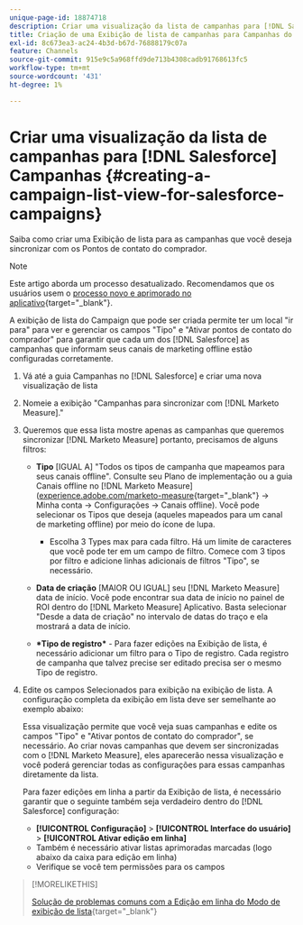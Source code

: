 ```yaml
---
unique-page-id: 18874718
description: Criar uma visualização da lista de campanhas para [!DNL Salesforce Campaigns] - [!DNL Marketo Measure]
title: Criação de uma Exibição de lista de campanhas para Campanhas do  [!DNL Salesforce]
exl-id: 8c673ea3-ac24-4b3d-b67d-76888179c07a
feature: Channels
source-git-commit: 915e9c5a968ffd9de713b4308cadb91768613fc5
workflow-type: tm+mt
source-wordcount: '431'
ht-degree: 1%

---
```


# Criar uma visualização da lista de campanhas para [!DNL Salesforce] Campanhas {#creating-a-campaign-list-view-for-salesforce-campaigns}

Saiba como criar uma Exibição de lista para as campanhas que você deseja sincronizar com os Pontos de contato do comprador.

>[!NOTE]
>
>Este artigo aborda um processo desatualizado. Recomendamos que os usuários usem o [processo novo e aprimorado no aplicativo](/help/channel-tracking-and-setup/offline-channels/custom-campaign-sync.md){target="_blank"}.

A exibição de lista do Campaign que pode ser criada permite ter um local &quot;ir para&quot; para ver e gerenciar os campos &quot;Tipo&quot; e &quot;Ativar pontos de contato do comprador&quot; para garantir que cada um dos [!DNL Salesforce] as campanhas que informam seus canais de marketing offline estão configuradas corretamente.

1. Vá até a guia Campanhas no [!DNL Salesforce] e criar uma nova visualização de lista
1. Nomeie a exibição &quot;Campanhas para sincronizar com [!DNL Marketo Measure].&quot;
1. Queremos que essa lista mostre apenas as campanhas que queremos sincronizar [!DNL Marketo Measure] portanto, precisamos de alguns filtros:

   * **Tipo** [IGUAL A] &quot;Todos os tipos de campanha que mapeamos para seus canais offline&quot;. Consulte seu Plano de implementação ou a guia Canais offline no [!DNL Marketo Measure] ([experience.adobe.com/marketo-measure](https://experience.adobe.com/marketo-measure){target="_blank"} -> Minha conta -> Configurações -> Canais offline). Você pode selecionar os Tipos que deseja (aqueles mapeados para um canal de marketing offline) por meio do ícone de lupa.

      * Escolha 3 Types max para cada filtro. Há um limite de caracteres que você pode ter em um campo de filtro. Comece com 3 tipos por filtro e adicione linhas adicionais de filtros &quot;Tipo&quot;, se necessário.

   * **Data de criação** [MAIOR OU IGUAL] seu [!DNL Marketo Measure] data de início. Você pode encontrar sua data de início no painel de ROI dentro do [!DNL Marketo Measure] Aplicativo. Basta selecionar &quot;Desde a data de criação&quot; no intervalo de datas do traço e ela mostrará a data de início.
   * **&#42;Tipo de registro&#42;** - Para fazer edições na Exibição de lista, é necessário adicionar um filtro para o Tipo de registro. Cada registro de campanha que talvez precise ser editado precisa ser o mesmo Tipo de registro.

1. Edite os campos Selecionados para exibição na exibição de lista. A configuração completa da exibição em lista deve ser semelhante ao exemplo abaixo:

   Essa visualização permite que você veja suas campanhas e edite os campos &quot;Tipo&quot; e &quot;Ativar pontos de contato do comprador&quot;, se necessário. Ao criar novas campanhas que devem ser sincronizadas com o [!DNL Marketo Measure], eles aparecerão nessa visualização e você poderá gerenciar todas as configurações para essas campanhas diretamente da lista.

   Para fazer edições em linha a partir da Exibição de lista, é necessário garantir que o seguinte também seja verdadeiro dentro do [!DNL Salesforce] configuração:

   * **[!UICONTROL Configuração]** > **[!UICONTROL Interface do usuário]** > **[!UICONTROL Ativar edição em linha]**
   * Também é necessário ativar listas aprimoradas marcadas (logo abaixo da caixa para edição em linha)
   * Verifique se você tem permissões para os campos

>[!MORELIKETHIS]
>
>[Solução de problemas comuns com a Edição em linha do Modo de exibição de lista](http://help.salesforce.com/articleView?id=000003911&amp;language=en_US&amp;type=1){target="_blank"}
